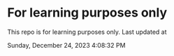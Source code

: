 # For learning purposes only
This repo is for learning purposes only.
Last updated at

Sunday, December 24, 2023 4:08:32 PM

